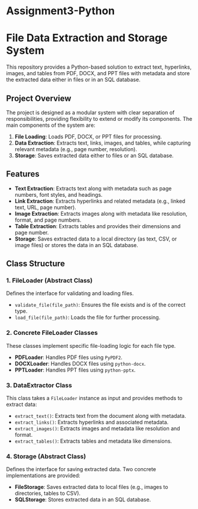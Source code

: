 # Assignment3-Python

# File Data Extraction and Storage System

This repository provides a Python-based solution to extract text, hyperlinks, images, and tables from PDF, DOCX, and PPT files with metadata and store the extracted data either in files or in an SQL database.

## Project Overview

The project is designed as a modular system with clear separation of responsibilities, providing flexibility to extend or modify its components. The main components of the system are:

1. **File Loading**: Loads PDF, DOCX, or PPT files for processing.
2. **Data Extraction**: Extracts text, links, images, and tables, while capturing relevant metadata (e.g., page number, resolution).
3. **Storage**: Saves extracted data either to files or an SQL database.

## Features

- **Text Extraction**: Extracts text along with metadata such as page numbers, font styles, and headings.
- **Link Extraction**: Extracts hyperlinks and related metadata (e.g., linked text, URL, page number).
- **Image Extraction**: Extracts images along with metadata like resolution, format, and page numbers.
- **Table Extraction**: Extracts tables and provides their dimensions and page number.
- **Storage**: Saves extracted data to a local directory (as text, CSV, or image files) or stores the data in an SQL database.

## Class Structure

### 1. **FileLoader (Abstract Class)**

Defines the interface for validating and loading files.

- `validate_file(file_path)`: Ensures the file exists and is of the correct type.
- `load_file(file_path)`: Loads the file for further processing.

### 2. **Concrete FileLoader Classes**
These classes implement specific file-loading logic for each file type.

- **PDFLoader**: Handles PDF files using `PyPDF2`.
- **DOCXLoader**: Handles DOCX files using `python-docx`.
- **PPTLoader**: Handles PPT files using `python-pptx`.

### 3. **DataExtractor Class**

This class takes a `FileLoader` instance as input and provides methods to extract data:

- `extract_text()`: Extracts text from the document along with metadata.
- `extract_links()`: Extracts hyperlinks and associated metadata.
- `extract_images()`: Extracts images and metadata like resolution and format.
- `extract_tables()`: Extracts tables and metadata like dimensions.

### 4. **Storage (Abstract Class)**

Defines the interface for saving extracted data. Two concrete implementations are provided:

- **FileStorage**: Saves extracted data to local files (e.g., images to directories, tables to CSV).
- **SQLStorage**: Stores extracted data in an SQL database.
